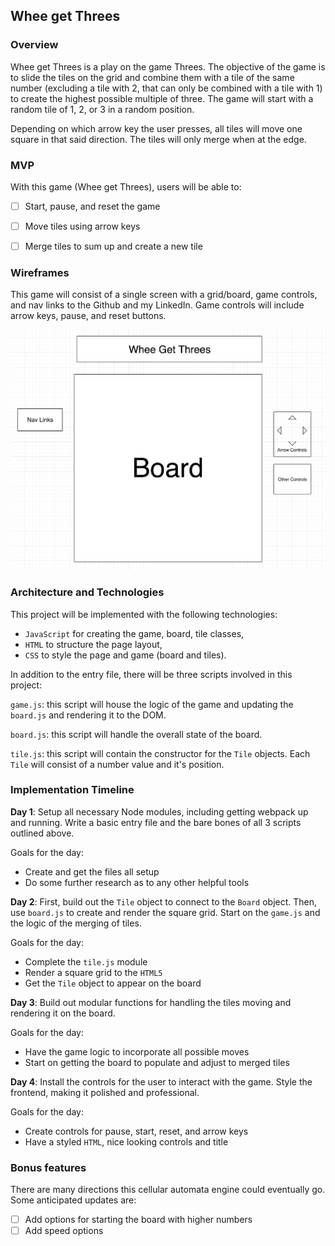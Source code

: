 ## Whee get Threes

### Overview

Whee get Threes is a play on the game Threes. The objective of the game is to slide the tiles on the grid and combine them with a tile of the same number (excluding a tile with 2, that can only be combined with a tile with 1) to create the highest possible multiple of three. The game will start with a random tile of 1, 2, or 3 in a random position.

Depending on which arrow key the user presses, all tiles will move one square in that said direction. The tiles will only merge when at the edge.

### MVP  

With this game (Whee get Threes), users will be able to:

- [ ] Start, pause, and reset the game
- [ ] Move tiles using arrow keys
- [ ] Merge tiles to sum up and create a new tile


### Wireframes

This game will consist of a single screen with a grid/board, game controls, and nav links to the Github and my LinkedIn.  Game controls will include arrow keys, pause, and reset buttons.

![wireframes](wireframe.png)

### Architecture and Technologies

This project will be implemented with the following technologies:

- `JavaScript` for creating the game, board, tile classes,
- `HTML` to structure the page layout,
- `CSS` to style the page and game (board and tiles).

In addition to the entry file, there will be three scripts involved in this project:

`game.js`: this script will house the logic of the game and updating the `board.js` and rendering it to the DOM.

`board.js`: this script will handle the overall state of the board.

`tile.js`: this script will contain the constructor for the `Tile` objects. Each `Tile` will consist of a number value and it's position.

### Implementation Timeline

**Day 1**: Setup all necessary Node modules, including getting webpack up and running. Write a basic entry file and the bare bones of all 3 scripts outlined above.

Goals for the day:

- Create and get the files all setup
- Do some further research as to any other helpful tools

**Day 2**:  First, build out the `Tile` object to connect to the `Board` object.  Then, use `board.js` to create and render the square grid. Start on the `game.js` and the logic of the merging of tiles.

Goals for the day:

- Complete the `tile.js` module
- Render a square grid to the `HTML5`
- Get the `Tile` object to appear on the board

**Day 3**: Build out modular functions for handling the tiles moving and rendering it on the board.

Goals for the day:

- Have the game logic to incorporate all possible moves
- Start on getting the board to populate and adjust to merged tiles


**Day 4**: Install the controls for the user to interact with the game.  Style the frontend, making it polished and professional.

Goals for the day:

- Create controls for pause, start, reset, and arrow keys
- Have a styled `HTML`, nice looking controls and title

### Bonus features

There are many directions this cellular automata engine could eventually go.  Some anticipated updates are:

- [ ] Add options for starting the board with higher numbers
- [ ] Add speed options